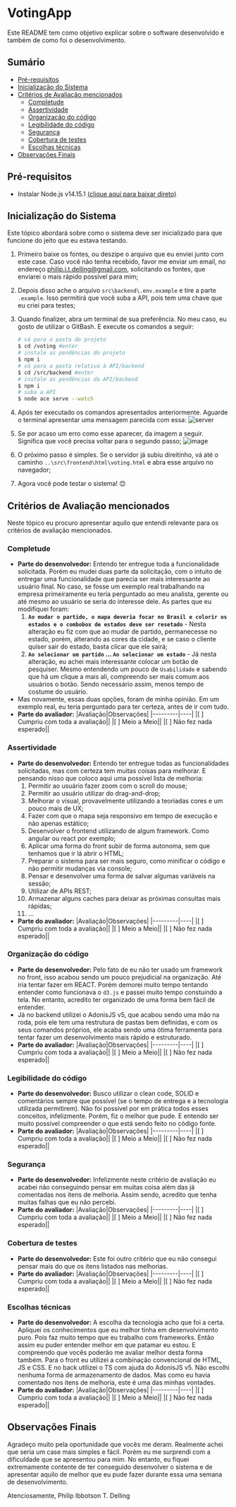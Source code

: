 # VotingApp

Este README tem como objetivo explicar sobre o software desenvolvido e também de como foi o desenvolvimento.

## Sumário

- [Pré-requisitos](#pré-requisitos)
- [Inicialização do Sistema](#inicialização-do-sistema)
- [Critérios de Avaliação mencionados](#critérios-de-avaliação-mencionados)
  - [Completude](#completude)
  - [Assertividade](#assertividade)
  - [Organização do código](#organização-do-código)
  - [Legibilidade do código](#legibilidade-do-código)
  - [Segurança](#segurança)
  - [Cobertura de testes](#cobertura-de-testes)
  - [Escolhas técnicas](#escolhas-técnicas)
- [Observações Finais](#observações-finais)

## Pré-requisitos

- Instalar Node.js v14.15.1 [(clique aqui para baixar direto)](https://nodejs.org/dist/v14.15.1/node-v14.15.1-x64.msi)

## Inicialização do Sistema

Este tópico abordará sobre como o sistema deve ser inicializado para que funcione do jeito que eu estava testando.

1. Primeiro baixe os fontes, ou deszipe o arquivo que eu enviei junto com este case. Caso você não tenha recebido, favor me enviar um email, no endereço philip.i.t.delling@gmail.com, solicitando os fontes, que enviarei o mais rápido possível para mim;
1. Depois disso ache o arquivo `src\backend\.env.example` e tire a parte `.example`. Isso permitirá que você suba a API, pois tem uma chave que eu criei para testes;
1. Quando finalizer, abra um terminal de sua preferência. No meu caso, eu gosto de utilizar o GitBash. E execute os comandos a seguir:

   ```bash
   # vá para a pasta do projeto
   $ cd /voting #enter
   # instale as pendências do projeto
   $ npm i
   # vá para a pasta relativa à API/backend
   $ cd /src/backend #enter
   # instale as pendências da API/backend
   $ npm i
   # suba a API
   $ node ace serve --watch
   ```

1. Após ter executado os comandos apresentados anteriormente. Aguarde o terminal apresentar uma mensagem parecida com essa:
   ![server](https://user-images.githubusercontent.com/16709062/101722625-61c28280-3a89-11eb-96a3-460ad3c2e6d3.png)
1. Se por acaso um erro como esse aparecer, da imagem a seguir. Significa que você precisa voltar para o segundo passo;
   ![image](https://user-images.githubusercontent.com/16709062/101722744-a8b07800-3a89-11eb-85da-14212f289894.png)
1. O próximo passo é simples. Se o servidor já subiu direitinho, vá até o caminho `..\src\frontend\html\voting.html` e abra esse arquivo no navegador;
1. Agora você pode testar o sistema! 😊

## Critérios de Avaliação mencionados

Neste tópico eu procuro apresentar aquilo que entendi relevante para os critérios de avaliação mencionados.

### Completude

- **Parte do desenvolvedor:** Entendo ter entregue toda a funcionalidade solicitada. Porém eu mudei duas parte da solicitação, com o intuito de entregar uma funcionalidade que parecia ser mais interessante ao usuário final. No caso, se fosse um exemplo real trabalhando na empresa primeiramente eu teria perguntado ao meu analista, gerente ou até mesmo ao usuário se seria do interesse dele. As partes que eu modifiquei foram:
  1. **`Ao mudar o partido, o mapa deveria focar no Brasil e colorir os estados e o combobox de estados deve ser resetado`** - Nesta alteração eu fiz com que ao mudar de partido, permanecesse no estado, porém, alterando as cores da cidade, e se caso o cliente quiser sair do estado, basta clicar que ele sairá;
  2. **`Ao selecionar um partido` ... `Ao selecionar um estado`** - Já nesta alteração, eu achei mais interessante colocar um botão de pesquiser. Mesmo entendendo um pouco de `Usabilidade` e sabendo que há um clique a mais ali, compreendo ser mais comum aos usuários o botão. Sendo necessário assim, menos tempo de costume do usuário.
- Mas novamente, essas duas opções, foram de minha opinião. Em um exemplo real, eu teria perguntado para ter certeza, antes de ir com tudo.
- **Parte do avaliador:**
  |Avaliação|Observações|
  |---------|----|
  |[ ] Cumpriu com toda a avaliação||
  |[ ] Meio a Meio||
  |[ ] Não fez nada esperado||

### Assertividade 

- **Parte do desenvolvedor:** Entendo ter entregue todas as funcionalidades solicitadas, mas com certeza tem muitas coisas para melhorar. E pensando nisso que coloco aqui uma possível lista de melhoria:
  1. Permitir ao usuário fazer zoom com o scroll do mouse;
  1. Permitir ao usuário utilizar do drag-and-drop;
  1. Melhorar o visual, provavelmente utilizando a teoriadas cores e um pouco mais de UX;
  1. Fazer com que o mapa seja responsivo em tempo de execução e não apenas estático;
  1. Desenvolver o frontend utilizando de algum framework. Como angular ou react por exemplo;
  1. Aplicar uma forma do front subir de forma autonoma, sem que tenhamos que ir lá abrir o HTML;
  1. Preparar o sistema para ser mais seguro, como minificar o código e não permitir mudanças via console;
  1. Pensar e desenvolver uma forma de salvar algumas variáveis na sessão;
  1. Utilizar de APIs REST;
  1. Armazenar alguns caches para deixar as próximas consultas mais rápidas;
  1. ...
- **Parte do avaliador:**
  |Avaliação|Observações|
  |---------|----|
  |[ ] Cumpriu com toda a avaliação||
  |[ ] Meio a Meio||
  |[ ] Não fez nada esperado||

### Organização do código

- **Parte do desenvolvedor:** Pelo fato de eu não ter usado um framework no front, isso acabou sendo um pouco prejudicial na organização. Até iria tentar fazer em REACT. Porém demorei muito tempo tentando entender como funcionava o `d3.js` e passei muito tempo constuindo a tela. No entanto, acredito ter organizado de uma forma bem fácil de entender.
- Já no backend utilizei o AdonisJS v5, que acabou sendo uma mão na roda, pois ele tem uma restrutura de pastas bem definidas, e com os seus comandos próprios, ele acaba sendo uma ótima ferramenta para tentar fazer um desenvolvimento mais rápido e estruturado.
- **Parte do avaliador:**
  |Avaliação|Observações|
  |---------|----|
  |[ ] Cumpriu com toda a avaliação||
  |[ ] Meio a Meio||
  |[ ] Não fez nada esperado||

### Legibilidade do código

- **Parte do desenvolvedor:** Busco utilizar o clean code, SOLID e comentários sempre que possível (se o tempo de entrega e a tecnologia utilizada permitirem). Não foi possível por em prática todos esses conceitos, infelizmente. Porém, fiz o melhor que pude. E entendo ser muito possível compreender o que está sendo feito no código fonte.
- **Parte do avaliador:**
  |Avaliação|Observações|
  |---------|----|
  |[ ] Cumpriu com toda a avaliação||
  |[ ] Meio a Meio||
  |[ ] Não fez nada esperado||

### Segurança

- **Parte do desenvolvedor:** Infelizmente neste critério de avaliação eu acabei não conseguindo pensar em muitas coisa além das já comentadas nos itens de melhoria. Assim sendo, acredito que tenha muitas falhas que eu não percebi.
- **Parte do avaliador:**
  |Avaliação|Observações|
  |---------|----|
  |[ ] Cumpriu com toda a avaliação||
  |[ ] Meio a Meio||
  |[ ] Não fez nada esperado||

### Cobertura de testes

- **Parte do desenvolvedor:** Este foi outro critério que eu não consegui pensar mais do que os itens listados nas melhorias.
- **Parte do avaliador:**
  |Avaliação|Observações|
  |---------|----|
  |[ ] Cumpriu com toda a avaliação||
  |[ ] Meio a Meio||
  |[ ] Não fez nada esperado||

### Escolhas técnicas

- **Parte do desenvolvedor:** A escolha da tecnologia acho que foi a certa. Apliquei os conhecimentos que eu melhor tinha em desenvolvimento puro. Pois faz muito tempo que eu trabalho com frameworks. Então assim eu puder entender melhor em que patamar eu estou. E compreendo que vocês poderão me avaliar melhor desta forma também. Para o front eu utilizei a combinação convencional de HTML, JS e CSS. E no back utilizei o TS com ajuda do AdonisJS v5. Não escolhi nenhuma forma de armazenamento de dados. Mas como eu havia comentado nos itens de melhoria, este é uma das minhas vontades.
- **Parte do avaliador:**
  |Avaliação|Observações|
  |---------|----|
  |[ ] Cumpriu com toda a avaliação||
  |[ ] Meio a Meio||
  |[ ] Não fez nada esperado||

## Observações Finais

Agradeço muito pela oportunidade que vocês me deram. Realmente achei que seria um case mais simples e fácil. Porém eu me surprendi com a dificuldade que se apresentou para mim. No entanto, eu fiquei extremamente contente de ter conseguido desenvolver o sistema e de apresentar aquilo de melhor que eu pude fazer durante essa uma semana de desenvolvimento.

Atenciosamente, Philip Ibbotson T. Delling
